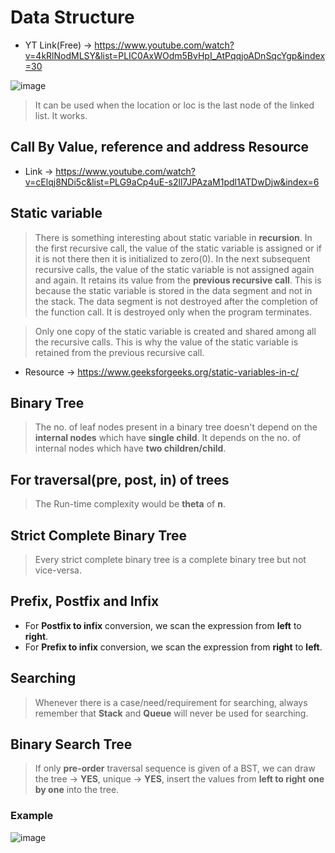 # Data Structure

* YT Link(Free) -> https://www.youtube.com/watch?v=4kRlNodMLSY&list=PLIC0AxWOdm5BvHpI_AtPqqjoADnSqcYgp&index=30

![image](https://user-images.githubusercontent.com/54589605/199019468-cd279322-17dc-4425-b4bc-665e970d393e.png)
> It can be used when the location or loc is the last node of the linked list. It works.

## Call By Value, reference and address Resource

* Link -> https://www.youtube.com/watch?v=cElqj8NDi5c&list=PLG9aCp4uE-s2ll7JPAzaM1pdl1ATDwDjw&index=6

## Static variable

> There is something interesting about static variable in **recursion**. In the first recursive call, the value of the static variable is assigned or if it is not there then it is initialized to zero(0). In the next subsequent recursive calls, the value of the static variable is not assigned again and again. It retains its value from the **previous recursive call**. This is because the static variable is stored in the data segment and not in the stack. The data segment is not destroyed after the completion of the function call. It is destroyed only when the program terminates.

> Only one copy of the static variable is created and shared among all the recursive calls. This is why the value of the static variable is retained from the previous recursive call.

* Resource -> https://www.geeksforgeeks.org/static-variables-in-c/

## Binary Tree

> The no. of leaf nodes present in a binary tree doesn't depend on the **internal nodes** which have **single child**. It depends on the no. of internal nodes which have **two children/child**.

## For traversal(pre, post, in) of trees

> The Run-time complexity would be **theta** of **n**.



## Strict Complete Binary Tree

> Every strict complete binary tree is a complete binary tree but not vice-versa.


## Prefix, Postfix and Infix

* For **Postfix to infix** conversion, we scan the expression from **left** to **right**.
* For **Prefix to infix** conversion, we scan the expression from **right** to **left**.

## Searching

> Whenever there is a case/need/requirement for searching, always remember that **Stack** and **Queue** will never be used for searching.

## Binary Search Tree

> If only **pre-order** traversal sequence is given of a BST, we can draw the tree -> **YES**, unique -> **YES**, insert the values from **left to right** **one by one** into the tree.

### Example
![image](https://user-images.githubusercontent.com/54589605/200232435-1d659b6e-24e8-4f32-8d29-417c0c48a9ae.png)

